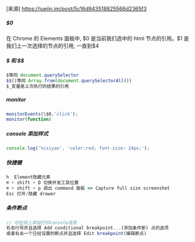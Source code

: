 [来源] https://juejin.im/post/5c16d943518825566d2365f3

##### \$0

在 Chrome 的 Elements 面板中, \$0 是当前我们选中的 html 节点的引用。$1 是我们上一次选择的节点的引用, 一直到\$4

##### \$ 和 \$\$

```javascript
$等同 document.querySelector
$$()等同 Array.from(document.querySelectorAll())
$_变量是上次执行的结果的引用
```

##### monitor

```javascript
monitorEvents(\$0,'click');
monitor(function)
```

##### console 添加样式

```javascript
console.log('%cxiyao', 'color:red; font-size: 24px;');
```

##### 快捷键

```javascript
h  Element隐藏元素
⌘ + shift + D 切换开发工具位置
⌘ + shift + p 调出 command 面板 => Capture full size screenshot
Esc 打开/隐藏 drawer
```

##### 条件断点

```javascript
// 可在线上添加打印console信息
右击行号并且选择 Add conditional breakpoint...(添加条件断) 点的选项
或者右击一个已经设置的断点并且选择 Edit breakpoint(编辑断点)
```

